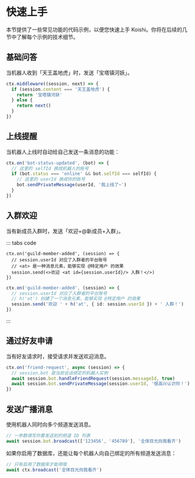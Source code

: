 # 快速上手

本节提供了一些常见功能的代码示例，以便您快速上手 Koishi。你将在后续的几节中了解每个示例的技术细节。

## 基础问答

当机器人收到「天王盖地虎」时，发送「宝塔镇河妖」。

```ts
ctx.middleware((session, next) => {
  if (session.content === '天王盖地虎') {
    return '宝塔镇河妖'
  } else {
    return next()
  }
})
```

## 上线提醒

当机器人上线时自动给自己发送一条消息的功能：

```ts
ctx.on('bot-status-updated', (bot) => {
  // 这里的 selfId 换成机器人的账号
  if (bot.status === 'online' && bot.selfId === selfId) {
    // 这里的 userId 换成你的账号
    bot.sendPrivateMessage(userId, '我上线了~')
  }
})
```

## 入群欢迎

当有新成员入群时，发送「欢迎+@新成员+入群」。

::: tabs code
```tsx title=JSX
ctx.on('guild-member-added', (session) => {
  // session.userId 对应了入群者的平台账号
  // <at> 是一种消息元素，能够实现 @特定用户 的效果
  session.send(<>欢迎 <at id={session.userId}/> 入群！</>)
})
```
```ts title=API
ctx.on('guild-member-added', (session) => {
  // session.userId 对应了入群者的平台账号
  // h('at') 创建了一个消息元素，能够实现 @特定用户 的效果
  session.send('欢迎 ' + h('at', { id: session.userId }) + ' 入群！')
})
```
:::

## 通过好友申请

当有好友请求时，接受请求并发送欢迎消息。

```ts
ctx.on('friend-request', async (session) => {
  // session.bot 是当前会话绑定的机器人实例
  await session.bot.handleFriendRequest(session.messageId, true)
  await session.bot.sendPrivateMessage(session.userId, '很高兴认识你！')
})
```

## 发送广播消息

使用机器人同时向多个频道发送消息。

```ts
// 一参数填写你要发送到的频道 ID 列表
await session.bot.broadcast(['123456', '456789'], '全体目光向我看齐')
```

如果你启用了数据库，还能让每个机器人向自己绑定的所有频道发送消息：

```ts
// 只有启用了数据库才能用哦
await ctx.broadcast('全体目光向我看齐')
```
